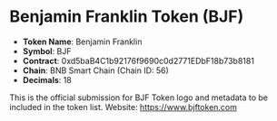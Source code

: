 # Benjamin Franklin Token (BJF)

- **Token Name**: Benjamin Franklin
- **Symbol**: BJF
- **Contract**: 0xd5baB4C1b92176f9690c0d2771EDbF18b73b8181
- **Chain**: BNB Smart Chain (Chain ID: 56)
- **Decimals**: 18

This is the official submission for BJF Token logo and metadata to be included in the token list.
Website: https://www.bjftoken.com